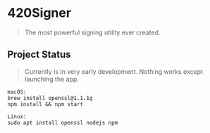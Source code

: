 # 420Signer
> The most powerful signing utility ever created.

## Project Status
> Currently is in very early development. Nothing works except launching the app.

```
macOS:
brew install openssl@1.1.1g
npm install && npm start

Linux:
sudo apt install openssl nodejs npm

```
